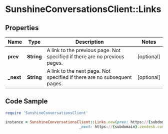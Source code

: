 # SunshineConversationsClient::Links

## Properties

Name | Type | Description | Notes
------------ | ------------- | ------------- | -------------
**prev** | **String** | A link to the previous page. Not specified if there are no previous pages. | [optional] 
**_next** | **String** | A link to the next page. Not specified if there are no subsequent pages. | [optional] 

## Code Sample

```ruby
require 'SunshineConversationsClient'

instance = SunshineConversationsClient::Links.new(prev: https://{subdomain}.zendesk.com/sc/v2/apps?page[before]&#x3D;fcafad804c39a39648004af9,
                                 _next: https://{subdomain}.zendesk.com/sc/v2/apps?page[after]&#x3D;5ea868f862cdd24abf010b38)
```


